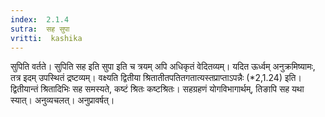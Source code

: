 ```yaml
---
index:  2.1.4
sutra:  सह सुपा
vritti:  kashika 
---
```


सुपिति वर्तते। सुपिति सह इति सुपा इति च त्रयम् अपि अधिकृतं वेदितव्यम्। यदित ऊर्ध्वम् अनुक्रमिष्यामः, तत्र इदम् उपस्थितं द्रष्टव्यम्। वक्ष्यति द्वितीया श्रितातीतपतितगतात्यस्तप्राप्ताऽपन्नैः (*2,1.24) इति। द्वितीयान्तं श्रितादिभिः सह समस्यते, कष्टं श्रितः कष्टश्रितः। सहग्रहणं योगविभागार्थम्, तिङापि सह यथा स्यात्। अनुव्यचलत्। अनुप्रावर्षत्।


